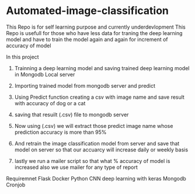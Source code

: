 # Automated-image-classification
This Repo is for self learning purpose and currently underdevlopment
This Repo is usefull for those who have less data for traning the deep learning model and have to train the model again and again for increment of accuracy of model 

In this project 

1) Trainning a deep learning model and saving trained deep learning model in Mongodb Local server 
2) Importing trained model from mongodb server and predict 
3) Using Predict function creating a csv with image name and save result with  accuracy of  dog or a cat
4) saving that resuilt (.csv) file to mongodb server 
5) Now using (.csv) we will extract those predict image name whose prediction accuracy is more than 95%
6) And retrain the image classification model from server and save that model on server so that our accuarcy will increase daily or weekly basis 

7) lastly we run a mailer script so that what % accuracy of model is increased also we use mailer for any type of report 


Requiremnet 
Flask
Docker
Python
CNN deep learning with keras
Mongodb
Cronjob
